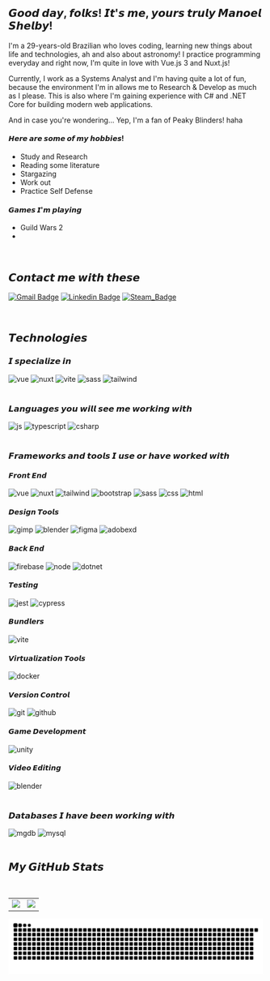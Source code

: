 ## 𝙂𝙤𝙤𝙙 𝙙𝙖𝙮, 𝙛𝙤𝙡𝙠𝙨! 𝙄𝙩'𝙨 𝙢𝙚, 𝙮𝙤𝙪𝙧𝙨 𝙩𝙧𝙪𝙡𝙮 𝙈𝙖𝙣𝙤𝙚𝙡 𝙎𝙝𝙚𝙡𝙗𝙮!

<div align="justfy">

  I'm a 29-years-old Brazilian who loves coding, learning new things about life and technologies, ah and also about astronomy! I practice programming everyday and right now, I'm quite in love with Vue.js 3 and Nuxt.js!

  Currently, I work as a Systems Analyst and I'm having quite a lot of fun, because the environment I'm in allows me to Research & Develop as much as I please. This is also where I'm gaining experience with C# and .NET Core for building modern web applications.

  And in case you're wondering... Yep, I'm a fan of Peaky Blinders! haha

  <h4>𝙃𝙚𝙧𝙚 𝙖𝙧𝙚 𝙨𝙤𝙢𝙚 𝙤𝙛 𝙢𝙮 𝙝𝙤𝙗𝙗𝙞𝙚𝙨!</h4>

  <ul>
    <li>Study and Research</li>
    <li>Reading some literature</li>
    <li>Stargazing</li>
    <li>Work out</li>
    <li>Practice Self Defense</li>
  </ul>
  
  <h4>𝙂𝙖𝙢𝙚𝙨 𝙄'𝙢 𝙥𝙡𝙖𝙮𝙞𝙣𝙜</h4>
  
  <ul>
    <li>Guild Wars 2<li>
  </ul>

</div>

<br>

## 𝘾𝙤𝙣𝙩𝙖𝙘𝙩 𝙢𝙚 𝙬𝙞𝙩𝙝 𝙩𝙝𝙚𝙨𝙚

[![Gmail Badge](https://img.shields.io/badge/manoelrocha.n93@gmail.com-D14836?style=for-the-badge&logo=gmail&logoColor=white)](mailto:manoelrocha.n93@gmail.com)
[![Linkedin Badge](https://img.shields.io/badge/manoel_de_souza_rocha_neto-0077B5?style=for-the-badge&logo=linkedin&logoColor=white)](https://www.linkedin.com/in/devmanoelrochaneto/)
[![Steam_Badge](https://img.shields.io/badge/mr_shelby-000000?style=for-the-badge&logo=steam&logoColor=white)](https://steamcommunity.com/id/mrshelby257/)

<br>

## 𝙏𝙚𝙘𝙝𝙣𝙤𝙡𝙤𝙜𝙞𝙚𝙨

### 𝙄 𝙨𝙥𝙚𝙘𝙞𝙖𝙡𝙞𝙯𝙚 𝙞𝙣

<div style="display: inline_block">

<img alt="vue" src="https://img.shields.io/badge/Vue.js-35495E?style=for-the-badge&logo=vuedotjs&logoColor=4FC08D" />
<img alt="nuxt" src="https://img.shields.io/badge/nuxt.js-00C58E?style=for-the-badge&logo=nuxtdotjs&logoColor=white" />
<img alt="vite" src="https://img.shields.io/badge/Vite-B73BFE?style=for-the-badge&logo=vite&logoColor=FFD62E" />
<img alt="sass" src="https://img.shields.io/badge/Sass-CC6699?style=for-the-badge&logo=sass&logoColor=white" />
<img alt="tailwind" src="https://img.shields.io/badge/Tailwind_CSS-38B2AC?style=for-the-badge&logo=tailwind-css&logoColor=white" />

</div><br>


### 𝙇𝙖𝙣𝙜𝙪𝙖𝙜𝙚𝙨 𝙮𝙤𝙪 𝙬𝙞𝙡𝙡 𝙨𝙚𝙚 𝙢𝙚 𝙬𝙤𝙧𝙠𝙞𝙣𝙜 𝙬𝙞𝙩𝙝

<div style="display: inline_block">

<img alt="js" src="https://img.shields.io/badge/JavaScript-323330?style=for-the-badge&logo=javascript&logoColor=F7DF1E" />
<img alt="typescript" src="https://img.shields.io/badge/TypeScript-007ACC?style=for-the-badge&logo=typescript&logoColor=white" />
<img alt="csharp" src="https://img.shields.io/badge/C%23-239120?style=for-the-badge&logo=c-sharp&logoColor=white" />


</div><br>

### 𝙁𝙧𝙖𝙢𝙚𝙬𝙤𝙧𝙠𝙨 𝙖𝙣𝙙 𝙩𝙤𝙤𝙡𝙨 𝙄 𝙪𝙨𝙚 𝙤𝙧 𝙝𝙖𝙫𝙚 𝙬𝙤𝙧𝙠𝙚𝙙 𝙬𝙞𝙩𝙝

<div style="display: inline_block">
  
  <div>
    <h4>𝙁𝙧𝙤𝙣𝙩 𝙀𝙣𝙙</h4>
    <img alt="vue" src="https://img.shields.io/badge/Vue.js-35495E?style=for-the-badge&logo=vuedotjs&logoColor=4FC08D" />
    <img alt="nuxt" src="https://img.shields.io/badge/nuxt.js-00C58E?style=for-the-badge&logo=nuxtdotjs&logoColor=white" />
    <img alt="tailwind" src="https://img.shields.io/badge/Tailwind_CSS-38B2AC?style=for-the-badge&logo=tailwind-css&logoColor=white" />
    <img alt="bootstrap" src="https://img.shields.io/badge/Bootstrap-563D7C?style=for-the-badge&logo=bootstrap&logoColor=white" />
    <img alt="sass" src="https://img.shields.io/badge/Sass-CC6699?style=for-the-badge&logo=sass&logoColor=white" />
    <img alt="css" src="https://img.shields.io/badge/CSS3-1572B6?style=for-the-badge&logo=css3&logoColor=white" />
    <img alt="html" src="https://img.shields.io/badge/HTML5-E34F26?style=for-the-badge&logo=html5&logoColor=white" />
  </div>
  
  <div>
    <h4>𝘿𝙚𝙨𝙞𝙜𝙣 𝙏𝙤𝙤𝙡𝙨</h4>
    <img alt="gimp" src="https://img.shields.io/badge/gimp-5C5543?style=for-the-badge&logo=gimp&logoColor=white" />
    <img alt="blender" src="https://img.shields.io/badge/blender-%23F5792A.svg?style=for-the-badge&logo=blender&logoColor=white" />
    <img alt="figma" src="https://img.shields.io/badge/Figma-F24E1E?style=for-the-badge&logo=figma&logoColor=white" />
    <img alt="adobexd" src="https://img.shields.io/badge/Adobe%20XD-470137?style=for-the-badge&logo=Adobe%20XD&logoColor=#FF61F6" />
  </div>
  
  <div>
    <h4>𝘽𝙖𝙘𝙠 𝙀𝙣𝙙</h4>
    <img alt="firebase" src="https://img.shields.io/badge/firebase-ffca28?style=for-the-badge&logo=firebase&logoColor=black" />
    <img alt="node" src="https://img.shields.io/badge/Node.js-339933?style=for-the-badge&logo=nodedotjs&logoColor=white"/>
    <img alt="dotnet" src="https://img.shields.io/badge/.NET-512BD4?style=for-the-badge&logo=dotnet&logoColor=white" />
  </div>
  
  <div>
    <h4>𝙏𝙚𝙨𝙩𝙞𝙣𝙜</h4>
    <img alt="jest" src="https://img.shields.io/badge/Jest-C21325?style=for-the-badge&logo=jest&logoColor=white" />
    <img alt="cypress" src="https://img.shields.io/badge/Cypress-17202C?style=for-the-badge&logo=cypress&logoColor=white" /> 
  </div>
  
  <div>
    <h4>𝘽𝙪𝙣𝙙𝙡𝙚𝙧𝙨</h4>
    <img alt="vite" src="https://img.shields.io/badge/Vite-B73BFE?style=for-the-badge&logo=vite&logoColor=FFD62E" />
  </div>
  
  <div>
    <h4>𝙑𝙞𝙧𝙩𝙪𝙖𝙡𝙞𝙯𝙖𝙩𝙞𝙤𝙣 𝙏𝙤𝙤𝙡𝙨</h4>
    <img alt="docker" src="https://img.shields.io/badge/Docker-2CA5E0?style=for-the-badge&logo=docker&logoColor=white" />
  </div>
  
  <div>
    <h4>𝙑𝙚𝙧𝙨𝙞𝙤𝙣 𝘾𝙤𝙣𝙩𝙧𝙤𝙡</h4>
    <img alt="git" src="https://img.shields.io/badge/GIT-E44C30?style=for-the-badge&logo=git&logoColor=white" />
    <img alt="github" src="https://img.shields.io/badge/GitHub-100000?style=for-the-badge&logo=github&logoColor=white" />
  </div>
  
  <div>
    <h4>𝙂𝙖𝙢𝙚 𝘿𝙚𝙫𝙚𝙡𝙤𝙥𝙢𝙚𝙣𝙩</h4>
    <img alt="unity" src="https://img.shields.io/badge/Unity-100000?style=for-the-badge&logo=unity&logoColor=white" />
  </div>
  
  <div>
    <h4>𝙑𝙞𝙙𝙚𝙤 𝙀𝙙𝙞𝙩𝙞𝙣𝙜</h4>
    <img alt="blender" src="https://img.shields.io/badge/blender-%23F5792A.svg?style=for-the-badge&logo=blender&logoColor=white" />
  </div>

</div><br>


### 𝘿𝙖𝙩𝙖𝙗𝙖𝙨𝙚𝙨 𝙄 𝙝𝙖𝙫𝙚 𝙗𝙚𝙚𝙣 𝙬𝙤𝙧𝙠𝙞𝙣𝙜 𝙬𝙞𝙩𝙝

<div style="display: inline_block">

<img alt="mgdb" src="https://img.shields.io/badge/MongoDB-4EA94B?style=for-the-badge&logo=mongodb&logoColor=white" />
<img alt="mysql" src="https://img.shields.io/badge/MySQL-005C84?style=for-the-badge&logo=mysql&logoColor=white" />

</div><br>

## 𝙈𝙮 𝙂𝙞𝙩𝙃𝙪𝙗 𝙎𝙩𝙖𝙩𝙨

<br>

<table>
<tr><td>

  <a href="https://github.com/noel-srocha/github-readme-stats" rel="noopener noreferrer" target="_blank">
    <img height="180" src="https://github-readme-stats.vercel.app/api?username=noel-srocha&show_icons=true&theme=tokyonight&include_all_commits=true&count_private=true&hide_border=true"/>
  </a>

</td><td>

  <a href="https://github.com/noel-srocha/github-readme-stats" rel="noopener noreferrer" target="_blank" target="_blank">
    <img height="180" src="https://github-readme-stats.vercel.app/api/top-langs/?username=noel-srocha&layout=compact&langs_count=7&theme=tokyonight&hide_border=true"/>
  </a>

</td></tr>
</table>


![Snake animation](https://github.com/noel-srocha/noel-srocha/blob/output/github-contribution-grid-snake.svg)

